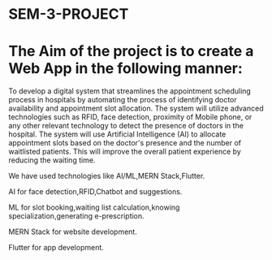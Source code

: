 # SEM-3-PROJECT
# The Aim of the project is to create a Web App in the following manner:
To develop a digital system that streamlines the appointment scheduling process in 
hospitals by automating the process of identifying doctor availability and appointment slot 
allocation. The system will utilize advanced technologies such as RFID, face detection, 
proximity of Mobile phone, or any other relevant technology to detect the presence of 
doctors in the hospital. The system will use Artificial Intelligence (AI) to allocate appointment 
slots based on the doctor's presence and the number of waitlisted patients. This will 
improve the overall patient experience by reducing the waiting time.

We have used technologies like AI/ML,MERN Stack,Flutter.

AI for face detection,RFID,Chatbot and suggestions.

ML for slot booking,waiting list calculation,knowing specialization,generating e-prescription.

MERN Stack for website development.

Flutter for app development.
